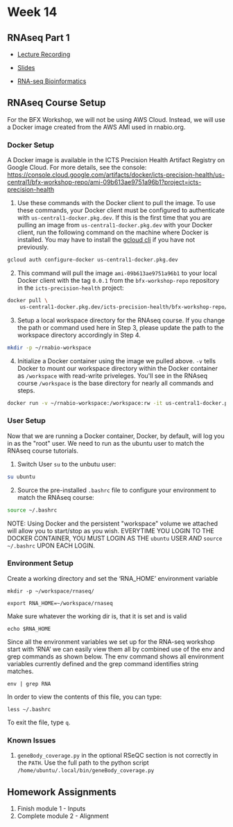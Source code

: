 # Week 14
## RNAseq Part 1

- [Lecture Recording]()

- [Slides](https://github.com/griffithlab/rnabio.org/blob/master/assets/lectures/cshl/2022/full/RNASeq_Module1_IntrotoRNA.pdf)

- [RNA-seq Bioinformatics](https://rnabio.org/course)

## RNAseq Course Setup
For the BFX Workshop, we will not be using AWS Cloud. Instead, we will use a Docker image created from the AWS AMI used in rnabio.org.

### Docker Setup

A Docker image is available in the ICTS Precision Health Artifact Registry on Google Cloud. For more details, see the console:
https://console.cloud.google.com/artifacts/docker/icts-precision-health/us-central1/bfx-workshop-repo/ami-09b613ae9751a96b1?project=icts-precision-health

1. Use these commands with the Docker client to pull the image. To use these commands, your Docker client must be configured to authenticate with `us-central1-docker.pkg.dev`. If this is the first time that you are pulling an image from `us-central1-docker.pkg.dev` with your Docker client, run the following command on the machine where Docker is installed. You may have to install the [gcloud cli](https://cloud.google.com/sdk/docs/install) if you have not previously.

```bash
gcloud auth configure-docker us-central1-docker.pkg.dev
```

2. This command will pull the image `ami-09b613ae9751a96b1` to your local Docker client with the tag `0.0.1` from the `bfx-workshop-repo` repository in the `icts-precision-health` project:

```bash
docker pull \
    us-central1-docker.pkg.dev/icts-precision-health/bfx-workshop-repo/ami-09b613ae9751a96b1:0.0.1
```

3. Setup a local workspace directory for the RNAseq course. If you change the path or command used here in Step 3, please update the path to the workspace directory accordingly in Step 4.

```bash
mkdir -p ~/rnabio-workspace
```

4. Initialize a Docker container using the image we pulled above. `-v` tells Docker to mount our workspace directory within the Docker container as `/workspace` with read-write priveleges. You'll see in the RNAseq course `/workspace` is the base directory for nearly all commands and steps.

```bash
docker run -v ~/rnabio-workspace:/workspace:rw -it us-central1-docker.pkg.dev/icts-precision-health/bfx-workshop-repo/ami-09b613ae9751a96b1:0.0.1 /bin/bash
```

### User Setup

Now that we are running a Docker container, Docker, by default, will log you in as the "root" user. We need to run as the ubuntu user to match the RNAseq course tutorials.

1. Switch User `su` to the unbutu user:

```bash
su ubuntu
```

2. Source the pre-installed `.bashrc` file to configure your environment to match the RNAseq course:

```bash
source ~/.bashrc
```

NOTE: Using Docker and the persistent "workspace" volume we attached will allow you to start/stop as you wish. EVERYTIME YOU LOGIN TO THE DOCKER CONTAINER, YOU MUST LOGIN AS THE `ubuntu` USER *AND* `source ~/.bashrc` UPON EACH LOGIN.

### Environment Setup

Create a working directory and set the ‘RNA_HOME’ environment variable
```
mkdir -p ~/workspace/rnaseq/

export RNA_HOME=~/workspace/rnaseq
```

Make sure whatever the working dir is, that it is set and is valid
```
echo $RNA_HOME
```

Since all the environment variables we set up for the RNA-seq workshop start with ‘RNA’ we can easily view them all by combined use of the env and grep commands as shown below. The env command shows all environment variables currently defined and the grep command identifies string matches.
```
env | grep RNA
```

In order to view the contents of this file, you can type:
```
less ~/.bashrc
```
To exit the file, type `q`.

### Known Issues
1. `geneBody_coverage.py` in the optional RSeQC section is not correctly in the `PATH`. Use the full path to the python script `/home/ubuntu/.local/bin/geneBody_coverage.py`


## Homework Assignments
1. Finish module 1 - Inputs
2. Complete module 2 - Alignment
